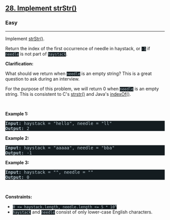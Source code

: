 <h2><a href="https://leetcode.com/problems/implement-strstr/">28. Implement strStr()</a></h2><h3>Easy</h3><hr><div><p>Implement <a href="http://www.cplusplus.com/reference/cstring/strstr/" target="_blank" style="transition-property: -border-bottom-color !important; --link-color:rgb(161, 178, 190) !important; --link-color-hover:rgb(180, 193, 203) !important; --link-color-active:rgb(158, 175, 188) !important; --visited-color:rgb(160, 117, 234) !important; --visited-color-hover:rgb(179, 144, 238) !important; --visited-color-active:rgb(157, 113, 234) !important; border-top-color: rgb(92, 119, 133) !important; border-right-color: rgb(92, 119, 133) !important; border-left-color: rgb(92, 119, 133) !important;">strStr()</a>.</p>

<p>Return the index of the first occurrence of needle in haystack, or <code style="background-color: rgb(20, 28, 32) !important; color: rgb(183, 198, 205) !important;">-1</code> if <code style="background-color: rgb(20, 28, 32) !important; color: rgb(183, 198, 205) !important;">needle</code> is not part of <code style="background-color: rgb(20, 28, 32) !important; color: rgb(183, 198, 205) !important;">haystack</code>.</p>

<p><strong>Clarification:</strong></p>

<p>What should we return when <code style="background-color: rgb(20, 28, 32) !important; color: rgb(183, 198, 205) !important;">needle</code> is an empty string? This is a great question to ask during an interview.</p>

<p>For the purpose of this problem, we will return 0 when <code style="background-color: rgb(20, 28, 32) !important; color: rgb(183, 198, 205) !important;">needle</code> is an empty string. This is consistent to C's&nbsp;<a href="http://www.cplusplus.com/reference/cstring/strstr/" target="_blank" style="transition-property: -border-bottom-color !important; --link-color:rgb(161, 178, 190) !important; --link-color-hover:rgb(180, 193, 203) !important; --link-color-active:rgb(158, 175, 188) !important; --visited-color:rgb(160, 117, 234) !important; --visited-color-hover:rgb(179, 144, 238) !important; --visited-color-active:rgb(157, 113, 234) !important; border-top-color: rgb(92, 119, 133) !important; border-right-color: rgb(92, 119, 133) !important; border-left-color: rgb(92, 119, 133) !important;">strstr()</a> and Java's&nbsp;<a href="https://docs.oracle.com/javase/7/docs/api/java/lang/String.html#indexOf(java.lang.String)" target="_blank" style="transition-property: -border-bottom-color !important; --link-color:rgb(161, 178, 190) !important; --link-color-hover:rgb(180, 193, 203) !important; --link-color-active:rgb(158, 175, 188) !important; --visited-color:rgb(160, 117, 234) !important; --visited-color-hover:rgb(179, 144, 238) !important; --visited-color-active:rgb(157, 113, 234) !important; border-top-color: rgb(92, 119, 133) !important; border-right-color: rgb(92, 119, 133) !important; border-left-color: rgb(92, 119, 133) !important;">indexOf()</a>.</p>

<p>&nbsp;</p>
<p><strong>Example 1:</strong></p>
<pre style="background-color: rgb(20, 28, 32) !important; color: rgb(182, 198, 206) !important;"><strong>Input:</strong> haystack = "hello", needle = "ll"
<strong>Output:</strong> 2
</pre><p><strong>Example 2:</strong></p>
<pre style="background-color: rgb(20, 28, 32) !important; color: rgb(182, 198, 206) !important;"><strong>Input:</strong> haystack = "aaaaa", needle = "bba"
<strong>Output:</strong> -1
</pre><p><strong>Example 3:</strong></p>
<pre style="background-color: rgb(20, 28, 32) !important; color: rgb(182, 198, 206) !important;"><strong>Input:</strong> haystack = "", needle = ""
<strong>Output:</strong> 0
</pre>
<p>&nbsp;</p>
<p><strong>Constraints:</strong></p>

<ul>
	<li><code style="background-color: rgb(20, 28, 32) !important; color: rgb(183, 198, 205) !important;">0 &lt;= haystack.length, needle.length &lt;= 5 * 10<sup>4</sup></code></li>
	<li><code style="background-color: rgb(20, 28, 32) !important; color: rgb(183, 198, 205) !important;">haystack</code> and&nbsp;<code style="background-color: rgb(20, 28, 32) !important; color: rgb(183, 198, 205) !important;">needle</code> consist of only lower-case English characters.</li>
</ul>
</div>
